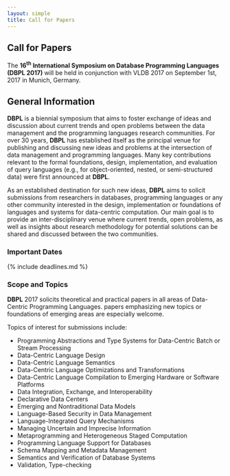 ```yaml
---
layout: simple
title: Call for Papers
---
```


## Call for Papers

The **16<sup>th</sup> International Symposium on Database Programming Languages (DBPL 2017)** will be held in conjunction with VLDB 2017 on September 1st, 2017 in Munich, Germany.

## General Information

**DBPL** is a biennial symposium that aims to foster exchange of ideas and discussion about current trends and open problems between the data management and the programming languages research communities. For over 30 years, **DBPL** has established itself as the principal venue for publishing and discussing new ideas and problems at the intersection of data management and programming languages. Many key contributions relevant to the formal foundations, design, implementation, and evaluation of query languages (e.g., for object-oriented, nested, or semi-structured data) were first announced at **DBPL**.

As an established destination for such new ideas, **DBPL** aims to solicit submissions from researchers in databases, programming languages or any other community interested in the design, implementation or foundations of languages and systems for data-centric computation. Our main goal is to provide an inter-disciplinary venue where current trends, open problems, as well as insights about research methodology for potential solutions can be shared and discussed between the two communities.

### Important Dates

{% include deadlines.md %}

### Scope and Topics

**DBPL** 2017 solicits theoretical and practical papers in all areas of Data-Centric Programming Languages. papers emphasizing new topics or foundations of emerging areas are especially welcome. 

Topics of interest for submissions include:

- Programming Abstractions and Type Systems for 
  Data-Centric Batch or Stream Processing
- Data-Centric Language Design
- Data-Centric Language Semantics
- Data-Centric Language Optimizations and Transformations
- Data-Centric Language Compilation to Emerging Hardware or 
  Software Platforms
- Data Integration, Exchange, and Interoperability
- Declarative Data Centers
- Emerging and Nontraditional Data Models
- Language-Based Security in Data Management
- Language-Integrated Query Mechanisms
- Managing Uncertain and Imprecise Information
- Metaprogramming and Heterogeneous Staged Computation
- Programming Language Support for Databases
- Schema Mapping and Metadata Management
- Semantics and Verification of Database Systems
- Validation, Type-checking